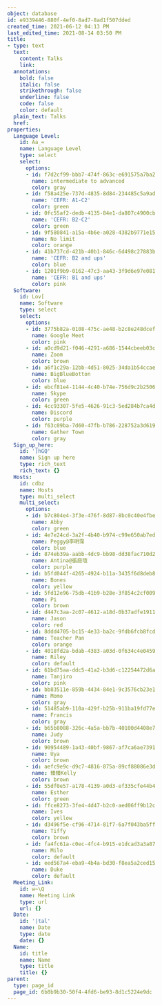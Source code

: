 ```yaml
---
object: database
id: e9339446-880f-4ef0-8ad7-8ad1f507dded
created_time: 2021-06-12 04:13 PM
last_edited_time: 2021-08-14 03:50 PM
title:
- type: text
  text:
    content: Talks
    link: 
  annotations:
    bold: false
    italic: false
    strikethrough: false
    underline: false
    code: false
    color: default
  plain_text: Talks
  href: 
properties:
  Language Level:
    id: Aa_=
    name: Language Level
    type: select
    select:
      options:
      - id: f7d2cf99-bbb7-474f-863c-e691575a7ba2
        name: intermediate to advanced
        color: gray
      - id: f58a425e-737d-4835-8d84-234485c5a9ad
        name: 'CEFR: A1-C2'
        color: green
      - id: 0fc55af2-dedb-4135-84e1-da807c4900cb
        name: 'CEFR: B2-C2'
        color: green
      - id: 9f580841-a15a-4b6e-a028-4382b9771e15
        name: No limit
        color: orange
      - id: 41b737cd-421b-40b1-846c-6d498c27883b
        name: 'CEFR: B2 and ups'
        color: blue
      - id: 1201f9b9-0162-47c3-aa43-3f9d6e97e081
        name: 'CEFR: B1 and ups'
        color: pink
  Software:
    id: Lov[
    name: Software
    type: select
    select:
      options:
      - id: 3775b82a-0108-475c-ae48-b2c8e248dcef
        name: Google Meet
        color: pink
      - id: a0cd9d21-f046-4291-a686-1544cbeeb03c
        name: Zoom
        color: brown
      - id: a6f1c29a-12bb-4d51-8025-34da1b54ccae
        name: BigBlueBotton
        color: blue
      - id: ebcf81e4-1144-4c40-b74e-756d9c2b2506
        name: Skype
        color: green
      - id: 4cc93307-5fe5-4626-91c3-5ed284b7ca4d
        name: Discord
        color: purple
      - id: f63c09ba-7d60-47fb-b786-228752a3d619
        name: Gather Town
        color: gray
  Sign_up_here:
    id: ']hGQ'
    name: Sign up here
    type: rich_text
    rich_text: {}
  Hosts:
    id: cdbz
    name: Hosts
    type: multi_select
    multi_select:
      options:
      - id: b7c804e4-3f3e-476f-8d87-8bc0c40e4fbe
        name: Abby
        color: green
      - id: 4e7e24cd-3a2f-4b40-b974-c99e650ab7ed
        name: Peggy@李明霈
        color: blue
      - id: 874eb39a-aabb-4dc9-bb98-dd38fac710d2
        name: Antina@張庭瑄
        color: purple
      - id: b5fd044f-4265-4924-b11a-3435f6d8deb8
        name: Bones
        color: yellow
      - id: 5fd12e96-75db-41b9-b28e-3f854c2cf009
        name: Pi
        color: brown
      - id: d447c3aa-2c07-4612-a18d-0b37adfe1911
        name: Jason
        color: red
      - id: 8ddd4705-bc15-4e33-ba2c-9fdb6fcb8fcd
        name: Teacher Pan
        color: orange
      - id: 4018fd2a-bdab-4383-a03d-0f634c4e0459
        name: Riley
        color: default
      - id: 61bd75aa-ddc5-41a2-b3d6-c12254472d6a
        name: Tanjiro
        color: pink
      - id: bb83511e-859b-4434-84e1-9c3576cb23e1
        name: Momo
        color: gray
      - id: 51485ab9-110a-429f-b25b-911ba19fd77e
        name: Francis
        color: gray
      - id: b65b8088-326c-4a5a-bb7b-40100d4408e7
        name: Judy
        color: brown
      - id: 90954489-1a43-40bf-9867-af7ca6ae7391
        name: Üya
        color: brown
      - id: aefc9e9c-d9c7-4816-875a-89cf88086e3d
        name: 臻臻Kelly
        color: brown
      - id: 55df0e57-a178-4139-a0d3-ef335cfe44b4
        name: Esther
        color: green
      - id: ffce8273-3fe4-4d47-b2c0-aed06ff9b12c
        name: Ives
        color: yellow
      - id: d3496f5e-cf96-4714-81f7-6a7f043ba5ff
        name: Tiffy
        color: brown
      - id: fa4fc61a-c0ec-4fc4-b915-e1dcad3a3a87
        name: Milo
        color: default
      - id: eed567a4-eba9-4b4a-bd30-f8ea5a2ced15
        name: Duke
        color: default
  Meeting_Link:
    id: w~\Q
    name: Meeting Link
    type: url
    url: {}
  Date:
    id: '|tal'
    name: Date
    type: date
    date: {}
  Name:
    id: title
    name: Name
    type: title
    title: {}
parent:
  type: page_id
  page_id: 6b8b9b30-50f4-4fd6-be93-8d1c5224e9dc
---
```


